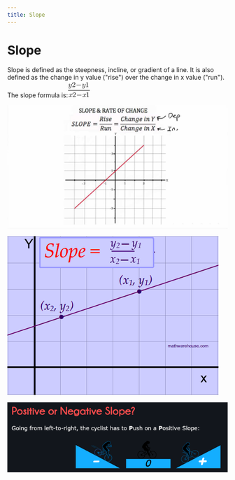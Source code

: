 ```yaml
---
title: Slope
---
```

# Slope
Slope is defined as the steepness, incline, or gradient of a line. It is also defined as the change in y value ("rise") over the change in x value ("run"). The slope formula is:![](/Unit2/attatchments/Pasted%20image%2020211028075604.png)

![](/Unit2/attatchments/Pasted%20image%2020211028075651.png)

![](/Unit2/attatchments/Pasted%20image%2020211028075429.png)

![](/Unit2/attatchments/Pasted%20image%2020211207074307.png)
